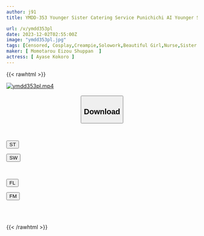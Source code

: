 ```yaml
---
author: j91
title: YMDD-353 Younger Sister Catering Service Punichichi AI Younger Sister Is At Your Service! Ejaculation Treatment With A Naughty Nurse & Bet All My Semen To The Casino Bunny Girl! Kokoro Ayase

url: /v/ymdd353pl
date: 2023-12-02T02:55:00Z
image: "ymdd353pl.jpg"
tags: [Censored, Cosplay,Creampie,Solowork,Beautiful Girl,Nurse,Sister	]
maker: [ Momotarou Eizou Shuppan  ]
actress: [ Ayase Kokoro ]
---
```



{{< rawhtml >}}

<div class="video" data-videoid="og9YYVjqpgHO2Q">
    <a href="javascript:;">
        <img src="/v/ymdd353pl/ymdd353pl.jpg" width="WIDTH" height="HEIGHT" alt="ymdd353pl.mp4" loading="lazy">
    </a>
</div>

<script type="text/javascript" src="https://j91.asia/asset/on-demand-st.js"></script>

<br>
  <link rel="stylesheet" href="https://j91.asia/asset/bs5.css">
  
  <center>
  <button class="btn btn-primary" type="button" data-bs-toggle="collapse" data-bs-target=".multi-collapse" aria-expanded="false" aria-controls="multiCollapseExample1 multiCollapseExample2"><h2>Download</h2></button></center>
</p>
<div class="row">
  <div class="col">
    <div class="collapse multi-collapse" id="multiCollapseExample1">
      <div class="card card-body">
	      	      <br>
<div class="buttons">  
<p><a href="https://streamtape.to/v/og9YYVjqpgHO2Q" target="_blank"><button class="btn-hover color-3"><i class="fa fa-download"></i> ST</button></a></p>
<p><a href="https://flaswish.com/7pqs18cjpgjc" target="_blank"><button class="btn-hover color-2"><i class="fa fa-download"></i> SW</button></a></p></div>
    </div>
  </div>
</div>
  <div class="col">
    <div class="collapse multi-collapse" id="multiCollapseExample2">
      <div class="card card-body">
	      <br>
<div class="buttons">
<p><a href="javascript:;" target="_blank"><button class="btn-hover color-9"><i class="fa fa-download"></i> FL</button></a></p>
<p><a href="javascript:;" target="_blank"><button class="btn-hover color-8"><i class="fa fa-download"></i> FM</button></a></p></div>
<br><br>
      </div>
    </div>
  </div>
</div>

{{< /rawhtml >}}
